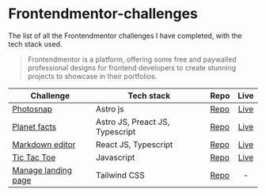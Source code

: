 # Frontendmentor-challenges
The list of all the Frontendmentor challenges I have completed, with the tech stack used.

> Frontendmentor is a platform, offering some free and paywalled professional designs for frontend developers to create stunning projects to showcase in their portfolios.

| Challenge | Tech stack | Repo | Live |
| --- | --- | --- | :-: |
| [Photosnap](https://www.frontendmentor.io/challenges/photosnap-multipage-website-nMDSrNmNW) | Astro js | [Repo](https://github.com/Av1-Lv5/photosnap-FM) | [Live](https://photosnap-fm-alvs.netlify.app/) |
| [Planet facts](https://www.frontendmentor.io/challenges/planets-fact-site-gazqN8w_f) | Astro JS, Preact JS, Typescript | [Repo](https://github.com/Av1-Lv5/planet-facts-FM) | [Live](https://planet-facts-fm-alvs.netlify.app) |
| [Markdown editor](https://www.frontendmentor.io/challenges/inbrowser-markdown-editor-r16TrrQX9) | React JS, Typescript | [Repo](https://github.com/Av1-Lv5/markdown-editor-FM) | [Live](https://mde-fm-alvs.netlify.app) |
| [Tic Tac Toe](https://www.frontendmentor.io/challenges/tic-tac-toe-game-Re7ZF_E2v) | Javascript | [Repo](https://github.com/Av1-Lv5/Tic-Tac-Toe-FM) | [Live](https://tictactoe-fm-alvs.netlify.app) |
| [Manage landing page](https://www.frontendmentor.io/challenges/manage-landing-page-SLXqC6P5) | Tailwind CSS | [Repo](https://github.com/Av1-Lv5/manage-landing-page-FM) | - |
